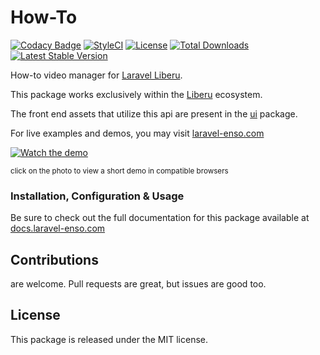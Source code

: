 # How-To

[![Codacy Badge](https://app.codacy.com/project/badge/Grade/cb7c28bb7a52455aa8c9444f3438e550)](https://www.codacy.com/gh/laravel-enso/how-to?utm_source=github.com&amp;utm_medium=referral&amp;utm_content=laravel-enso/how-to&amp;utm_campaign=Badge_Grade)
[![StyleCI](https://github.styleci.io/repos/109481095/shield?branch=master)](https://github.styleci.io/repos/109481095)
[![License](https://poser.pugx.org/laravel-enso/HowTo/license)](https://https://packagist.org/packages/laravel-enso/HowTo)
[![Total Downloads](https://poser.pugx.org/laravel-enso/HowTo/downloads)](https://packagist.org/packages/laravel-enso/HowTo)
[![Latest Stable Version](https://poser.pugx.org/laravel-enso/HowTo/version)](https://packagist.org/packages/laravel-enso/HowTo)

How-to video manager for [Laravel Liberu](https://github.com/laravel-enso/Liberu).

This package works exclusively within the [Liberu](https://github.com/laravel-enso/Liberu) ecosystem.

The front end assets that utilize this api are present in the [ui](https://github.com/enso-ui/ui) package.

For live examples and demos, you may visit [laravel-enso.com](https://www.laravel-enso.com)

[![Watch the demo](https://laravel-enso.github.io/how-to/screenshots/bulma_selection_112_thumb.png)](https://laravel-enso.github.io/how-to/videos/bulma_demo.mp4)

<sup>click on the photo to view a short demo in compatible browsers</sup>

### Installation, Configuration & Usage

Be sure to check out the full documentation for this package available at [docs.laravel-enso.com](https://docs.laravel-enso.com/backend/how-to.html)

## Contributions

are welcome. Pull requests are great, but issues are good too.

## License

This package is released under the MIT license.

